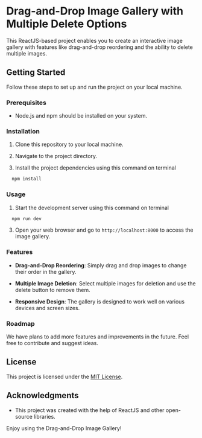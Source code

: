 # Drag-and-Drop Image Gallery with Multiple Delete Options

This ReactJS-based project enables you to create an interactive image gallery with features like drag-and-drop reordering and the ability to delete multiple images.

## Getting Started

Follow these steps to set up and run the project on your local machine.

### Prerequisites

- Node.js and npm should be installed on your system.

### Installation

1. Clone this repository to your local machine.


2. Navigate to the project directory.


3. Install the project dependencies using this command on terminal

```bash
  npm install
```


### Usage

1. Start the development server using this command on terminal

```bash
  npm run dev
```


3. Open your web browser and go to `http://localhost:8000` to access the image gallery.

### Features

- **Drag-and-Drop Reordering**: Simply drag and drop images to change their order in the gallery.

- **Multiple Image Deletion**: Select multiple images for deletion and use the delete button to remove them.

- **Responsive Design**: The gallery is designed to work well on various devices and screen sizes.


### Roadmap

We have plans to add more features and improvements in the future. Feel free to contribute and suggest ideas.

## License

This project is licensed under the [MIT License](LICENSE).

## Acknowledgments

- This project was created with the help of ReactJS and other open-source libraries.

Enjoy using the Drag-and-Drop Image Gallery!





